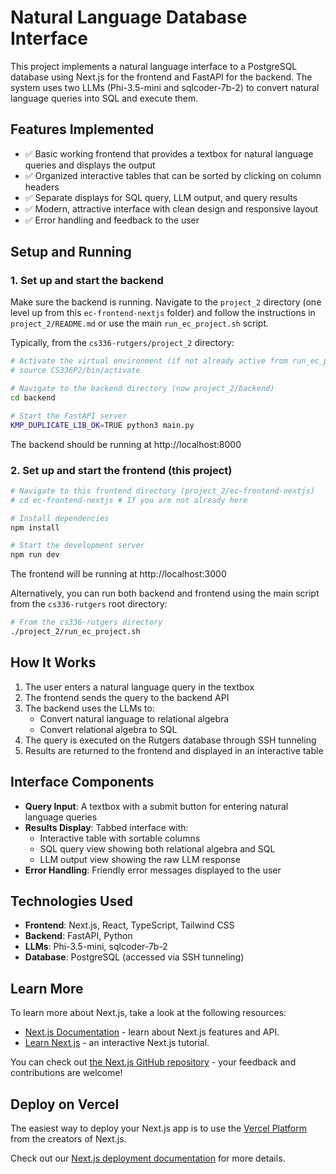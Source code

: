 # Natural Language Database Interface

This project implements a natural language interface to a PostgreSQL database using Next.js for the frontend and FastAPI for the backend. The system uses two LLMs (Phi-3.5-mini and sqlcoder-7b-2) to convert natural language queries into SQL and execute them.

## Features Implemented

- ✅ Basic working frontend that provides a textbox for natural language queries and displays the output
- ✅ Organized interactive tables that can be sorted by clicking on column headers
- ✅ Separate displays for SQL query, LLM output, and query results
- ✅ Modern, attractive interface with clean design and responsive layout
- ✅ Error handling and feedback to the user

## Setup and Running

### 1. Set up and start the backend

Make sure the backend is running. Navigate to the `project_2` directory (one level up from this `ec-frontend-nextjs` folder) and follow the instructions in `project_2/README.md` or use the main `run_ec_project.sh` script.

Typically, from the `cs336-rutgers/project_2` directory:

```bash
# Activate the virtual environment (if not already active from run_ec_project.sh)
# source CS336P2/bin/activate

# Navigate to the backend directory (now project_2/backend)
cd backend

# Start the FastAPI server
KMP_DUPLICATE_LIB_OK=TRUE python3 main.py
```

The backend should be running at http://localhost:8000

### 2. Set up and start the frontend (this project)

```bash
# Navigate to this frontend directory (project_2/ec-frontend-nextjs)
# cd ec-frontend-nextjs # If you are not already here

# Install dependencies
npm install

# Start the development server
npm run dev
```

The frontend will be running at http://localhost:3000

Alternatively, you can run both backend and frontend using the main script from the `cs336-rutgers` root directory:
```bash
# From the cs336-rutgers directory
./project_2/run_ec_project.sh
```

## How It Works

1. The user enters a natural language query in the textbox
2. The frontend sends the query to the backend API
3. The backend uses the LLMs to:
   - Convert natural language to relational algebra
   - Convert relational algebra to SQL
4. The query is executed on the Rutgers database through SSH tunneling
5. Results are returned to the frontend and displayed in an interactive table

## Interface Components

- **Query Input**: A textbox with a submit button for entering natural language queries
- **Results Display**: Tabbed interface with:
  - Interactive table with sortable columns 
  - SQL query view showing both relational algebra and SQL
  - LLM output view showing the raw LLM response
- **Error Handling**: Friendly error messages displayed to the user

## Technologies Used

- **Frontend**: Next.js, React, TypeScript, Tailwind CSS
- **Backend**: FastAPI, Python
- **LLMs**: Phi-3.5-mini, sqlcoder-7b-2
- **Database**: PostgreSQL (accessed via SSH tunneling)

## Learn More

To learn more about Next.js, take a look at the following resources:

- [Next.js Documentation](https://nextjs.org/docs) - learn about Next.js features and API.
- [Learn Next.js](https://nextjs.org/learn) - an interactive Next.js tutorial.

You can check out [the Next.js GitHub repository](https://github.com/vercel/next.js) - your feedback and contributions are welcome!

## Deploy on Vercel

The easiest way to deploy your Next.js app is to use the [Vercel Platform](https://vercel.com/new?utm_medium=default-template&filter=next.js&utm_source=create-next-app&utm_campaign=create-next-app-readme) from the creators of Next.js.

Check out our [Next.js deployment documentation](https://nextjs.org/docs/app/building-your-application/deploying) for more details.

